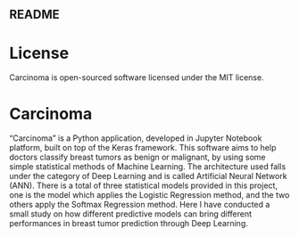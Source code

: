 ## README

# License
Carcinoma is open-sourced software licensed under the MIT license.

# Carcinoma
“Carcinoma” is a Python application, developed in Jupyter Notebook platform, built on top of the Keras framework. This software aims to help doctors classify breast tumors as benign or malignant, by using some simple statistical methods of Machine Learning. The architecture used falls under the category of Deep Learning and is called Artificial Neural Network (ANN). There is a total of three statistical models provided in this project, one is the model which applies the Logistic Regression method, and the two others apply the Softmax Regression method. Here I have conducted a small study on how different predictive models can bring different performances in breast tumor prediction through Deep Learning.